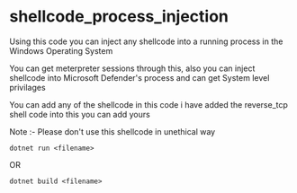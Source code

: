 # shellcode_process_injection
Using this code you can inject any shellcode into a running process in the Windows Operating System

You can get meterpreter sessions through this, also you can inject shellcode into Microsoft Defender's process and can get System level privilages

You can add any of the shellcode in this code i have added the reverse_tcp shell code into this you can add yours

Note :- Please don't use this shellcode in unethical way

```
dotnet run <filename>
```
OR
```
dotnet build <filename>
```
